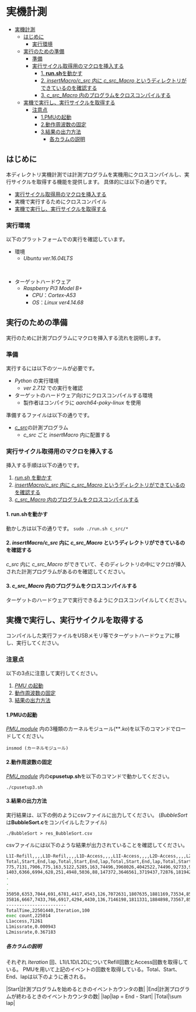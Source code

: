 # 実機計測
- [実機計測](#実機計測)
  - [はじめに](#はじめに)
    - [実行環境](#実行環境)
  - [実行のための準備](#実行のための準備)
    - [準備](#準備)
    - [実行サイクル取得用のマクロを挿入する](#実行サイクル取得用のマクロを挿入する)
      - [1. **run.sh**を動かす](#1-runshを動かす)
      - [2. *insertMacro/c_src* 内に *c_src_Macro* というディレクトリができているのを確認する](#2-insertmacroc_src-内に-c_src_macro-というディレクトリができているのを確認する)
      - [3. *c_src_Macro* 内のプログラムをクロスコンパイルする](#3-c_src_macro-内のプログラムをクロスコンパイルする)
  - [実機で実行し、実行サイクルを取得する](#実機で実行し実行サイクルを取得する)
    - [注意点](#注意点)
      - [1.PMUの起動](#1pmuの起動)
      - [2.動作周波数の固定](#2動作周波数の固定)
      - [3.結果の出力方法](#3結果の出力方法)
        - [各カラムの説明](#各カラムの説明)

## はじめに

本ディレクトリ実機計測では計測プログラムを実機用にクロスコンパイルし、実行サイクルを取得する機能を提供します。
具体的には以下の通りです。

+ [実行サイクル取得用のマクロを挿入する](#実行サイクル取得用のマクロを挿入する)
+ 実機で実行するためにクロスコンパイル
+ [実機で実行し、実行サイクルを取得する](#実機で実行し、実行サイクルを取得する)

### 実行環境

以下のプラットフォームでの実行を確認しています。

+ 環境
  + *Ubuntu ver.16.04LTS*
<br>

+ ターゲットハードウェア
  + *Raspberry Pi3 Model B+*
    + *CPU*：*Cortex-A53*
    + *OS*：*Linux ver4.14.68*

## 実行のための準備

実行のために計測プログラムにマクロを挿入する流れを説明します。

### 準備

実行するには以下のツールが必要です。

+ *Python* の実行環境
  + *ver 2.7.12* での実行を確認
+ ターゲットのハードウェア向けにクロスコンパイルする環境
  + 製作者はコンパイラに *aarch64-poky-linux* を使用


準備するファイルは以下の通りです。

+ [*c_src*](../c_src/)の計測プログラム
    + *c_src* ごと *insertMacro* 内に配置する

### 実行サイクル取得用のマクロを挿入する

挿入する手順は以下の通りです。


  1. [*run.sh* を動かす](#1-run.shを動かす)
  2. [*insertMacro/c_src* 内に *c_src_Macro* というディレクトリができているのを確認する](#2-insertmacroc_src内にc_src_macroというディレクトリができているのを確認する)
  3. [*c_src_Macro* 内のプログラムをクロスコンパイルする](#3-c_src_macro内のプログラムをクロスコンパイルする)

#### 1. **run.sh**を動かす

動かし方は以下の通りです。
`sudo ./run.sh c_src/*`

#### 2. *insertMacro/c_src* 内に *c_src_Macro* というディレクトリができているのを確認する

*c_src* 内に *c_src_Macro* ができていて、そのディレクトリの中にマクロが挿入された計測プログラムがあるのを確認してください。

#### 3. *c_src_Macro* 内のプログラムをクロスコンパイルする

ターゲットのハードウェアで実行できるようにクロスコンパイルしてください。

## 実機で実行し、実行サイクルを取得する

コンパイルした実行ファイルをUSBメモリ等でターゲットハードウェアに移し、実行してください。

### 注意点
以下の3点に注意して実行してください。

1. [*PMU* の起動](#1.PMUの起動)
2. [動作周波数の固定](#2.動作周波数の固定)
3. [結果の出力方法](#3.結果の出力方法)

#### 1.PMUの起動

[*PMU_module*](PMU_module) 内の3種類のカーネルモジュール(***.ko*)を以下のコマンドでロードしてください。

`insmod (カーネルモジュール)`

#### 2.動作周波数の固定

[*PMU_module*](PMU_module) 内の**cpusetup.sh**を以下のコマンドで動かしてください。

`./cpusetup3.sh`

#### 3.結果の出力方法

実行結果は、以下の例のようにcsvファイルに出力してください。
(*BubbleSort* は**BubbleSort.c**をコンパイルしたファイル)

`./BubbleSort > res_BubbleSort.csv`

csvファイルには以下のような結果が出力されていることを確認してください。

```bash
L1I-Refill,,,,L1D-Refil,,,,L1D-Access,,,,L1I-Access,,,,L2D-Access,,,,L2D-Refill,,,,
Total,Start,End,lap,Total,Start,End,lap,Total,Start,End,lap,Total,Start,End,lap,Total,Start,End,lap,Total,Start,End,lap,
775,7131,7906,775,163,5122,5285,163,74496,3968026,4042522,74496,92733,9955366,10048099,92733,1101,22235,23336,1101,237,2071,2308,237,
1403,6366,6994,628,251,4948,5036,88,147372,3646561,3719437,72876,181942,9158109,9247318,89209,1910,20774,21583,809,601,1719,2083,364,
.
.
.
35050,6353,7044,691,6781,4417,4543,126,7072631,1807635,1881169,73534,8500710,4620092,4710709,90617,50606,19746,20707,961,18628,1888,2255,367,
35816,6667,7433,766,6917,4294,4430,136,7146198,1811331,1884898,73567,8590754,4627120,4717164,90044,51650,20123,21167,1044,18965,1853,2190,337,
-----------------------
TotalTime,22501440,Iteration,100
exec count,225014
L1access,71261
L1missrate,0.000943
L2missrate,0.367183
```

##### 各カラムの説明

それぞれ *Iteration* 回、L1I/L1D/L2DについてRefill回数とAccess回数を取得している。
PMUを用いて上記のイベントの回数を取得している。Total、Start、End、lapは以下のように表される。

|Start|計測プログラムを始めるときのイベントカウンタの数|
|End|計測プログラムが終わるときのイベントカウンタの数|
|lap|lap = End - Start|
|Total|\sum lap|